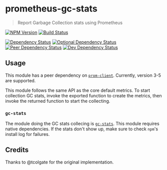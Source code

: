 # prometheus-gc-stats
> Report Garbage Collection stats using Prometheus

[![NPM Version][npm-image]][npm-url]
[![Build Status][travis-image]][travis-url]

[![Dependency Status][david-image]][david-url]
[![Optional Dependency Status][david-optional-image]][david-optional-url]
[![Peer Dependency Status][david-peer-image]][david-peer-url]
[![Dev Dependency Status][david-dev-image]][david-dev-url]

## Usage

This module has a peer dependency on [`prom-client`](https://github.com/siimon/prom-client). Currently, version 3-5 are supported.

This module follows the same API as the core default metrics. To start collection GC stats, invoke the exported function to create the
metrics, then invoke the returned function to start the collecting.

### `gc-stats`

The module doing the GC stats collecing is [`gc-stats`](https://github.com/dainis/node-gcstats). This module requires native dependencies.
If the stats don't show up, make sure to check `npm`'s install log for failures.

## Credits

Thanks to @tcolgate for the original implementation.


[travis-url]: https://travis-ci.org/SimenB/node-prometheus-gc-stats
[travis-image]: https://img.shields.io/travis/SimenB/node-prometheus-gc-stats.svg
[npm-url]: https://npmjs.org/package/prometheus-gc-stats
[npm-image]: https://img.shields.io/npm/v/prometheus-gc-stats.svg
[david-url]: https://david-dm.org/SimenB/node-prometheus-gc-stats
[david-image]: https://img.shields.io/david/SimenB/node-prometheus-gc-stats.svg
[david-dev-url]: https://david-dm.org/SimenB/node-prometheus-gc-stats#info=devDependencies
[david-dev-image]: https://img.shields.io/david/dev/SimenB/node-prometheus-gc-stats.svg
[david-peer-url]: https://david-dm.org/SimenB/node-prometheus-gc-stats#info=peerDependencies
[david-peer-image]: https://img.shields.io/david/peer/SimenB/node-prometheus-gc-stats.svg
[david-optional-url]: https://david-dm.org/SimenB/node-prometheus-gc-stats#info=optionalDependencies
[david-optional-image]: https://img.shields.io/david/optional/SimenB/node-prometheus-gc-stats.svg
